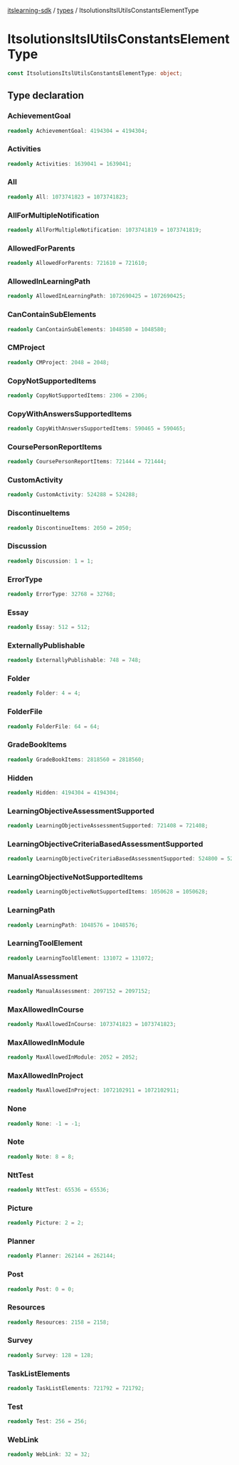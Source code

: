 [itslearning-sdk](../../modules.md) / [types](../index.md) / ItsolutionsItslUtilsConstantsElementType

# ItsolutionsItslUtilsConstantsElementType

```ts
const ItsolutionsItslUtilsConstantsElementType: object;
```

## Type declaration

### AchievementGoal

```ts
readonly AchievementGoal: 4194304 = 4194304;
```

### Activities

```ts
readonly Activities: 1639041 = 1639041;
```

### All

```ts
readonly All: 1073741823 = 1073741823;
```

### AllForMultipleNotification

```ts
readonly AllForMultipleNotification: 1073741819 = 1073741819;
```

### AllowedForParents

```ts
readonly AllowedForParents: 721610 = 721610;
```

### AllowedInLearningPath

```ts
readonly AllowedInLearningPath: 1072690425 = 1072690425;
```

### CanContainSubElements

```ts
readonly CanContainSubElements: 1048580 = 1048580;
```

### CMProject

```ts
readonly CMProject: 2048 = 2048;
```

### CopyNotSupportedItems

```ts
readonly CopyNotSupportedItems: 2306 = 2306;
```

### CopyWithAnswersSupportedItems

```ts
readonly CopyWithAnswersSupportedItems: 590465 = 590465;
```

### CoursePersonReportItems

```ts
readonly CoursePersonReportItems: 721444 = 721444;
```

### CustomActivity

```ts
readonly CustomActivity: 524288 = 524288;
```

### DiscontinueItems

```ts
readonly DiscontinueItems: 2050 = 2050;
```

### Discussion

```ts
readonly Discussion: 1 = 1;
```

### ErrorType

```ts
readonly ErrorType: 32768 = 32768;
```

### Essay

```ts
readonly Essay: 512 = 512;
```

### ExternallyPublishable

```ts
readonly ExternallyPublishable: 748 = 748;
```

### Folder

```ts
readonly Folder: 4 = 4;
```

### FolderFile

```ts
readonly FolderFile: 64 = 64;
```

### GradeBookItems

```ts
readonly GradeBookItems: 2818560 = 2818560;
```

### Hidden

```ts
readonly Hidden: 4194304 = 4194304;
```

### LearningObjectiveAssessmentSupported

```ts
readonly LearningObjectiveAssessmentSupported: 721408 = 721408;
```

### LearningObjectiveCriteriaBasedAssessmentSupported

```ts
readonly LearningObjectiveCriteriaBasedAssessmentSupported: 524800 = 524800;
```

### LearningObjectiveNotSupportedItems

```ts
readonly LearningObjectiveNotSupportedItems: 1050628 = 1050628;
```

### LearningPath

```ts
readonly LearningPath: 1048576 = 1048576;
```

### LearningToolElement

```ts
readonly LearningToolElement: 131072 = 131072;
```

### ManualAssessment

```ts
readonly ManualAssessment: 2097152 = 2097152;
```

### MaxAllowedInCourse

```ts
readonly MaxAllowedInCourse: 1073741823 = 1073741823;
```

### MaxAllowedInModule

```ts
readonly MaxAllowedInModule: 2052 = 2052;
```

### MaxAllowedInProject

```ts
readonly MaxAllowedInProject: 1072102911 = 1072102911;
```

### None

```ts
readonly None: -1 = -1;
```

### Note

```ts
readonly Note: 8 = 8;
```

### NttTest

```ts
readonly NttTest: 65536 = 65536;
```

### Picture

```ts
readonly Picture: 2 = 2;
```

### Planner

```ts
readonly Planner: 262144 = 262144;
```

### Post

```ts
readonly Post: 0 = 0;
```

### Resources

```ts
readonly Resources: 2158 = 2158;
```

### Survey

```ts
readonly Survey: 128 = 128;
```

### TaskListElements

```ts
readonly TaskListElements: 721792 = 721792;
```

### Test

```ts
readonly Test: 256 = 256;
```

### WebLink

```ts
readonly WebLink: 32 = 32;
```
